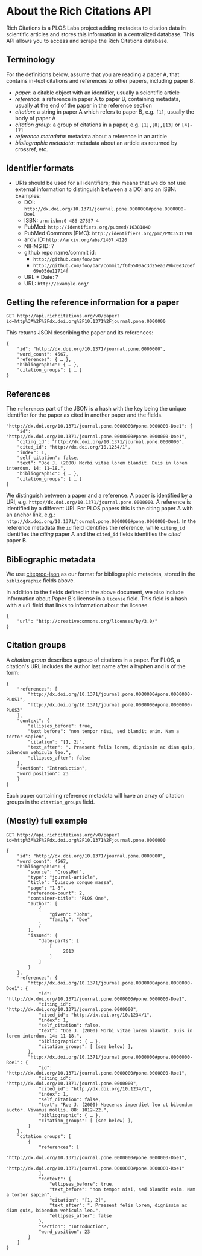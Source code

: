 # About the Rich Citations API
Rich Citations is a PLOS Labs project adding metadata to citation data in scientific articles and stores this information in a centralized database. This API allows you to access and scrape the Rich Citations database.

## Terminology
For the definitions below, assume that you are reading a paper A, that contains in-text citations and references to other papers, including paper B.

- *paper*: a citable object with an identifier, usually a scientific article
- *reference*: a reference in paper A to paper B, containing metadata, usually at the end of the paper in the reference section
- *citation*: a string in paper A which refers to paper B, e.g. `[1]`, usually the body of paper A
- *citation group*: a group of citations in a paper, e.g. `[1],[8],[13]` or `[4]-[7]`
- *reference metadata*: metadata about a reference in an article
- *bibliographic metadata*: metadata about an article as returned by
    crossref, etc.

## Identifier formats

- URIs should be used for all identifiers; this means that we do not
    use external information to distinguish between a a DOI and an ISBN.
    Examples:
    - DOI: `http://dx.doi.org/10.1371/journal.pone.0000000#pone.0000000-Doe1`
    - ISBN: `urn:isbn:0-486-27557-4`
    - PubMed: `http://identifiers.org/pubmed/16381840`
    - PubMed Commons (PMC): `http://identifiers.org/pmc/PMC3531190`
    - arxiv ID: `http://arxiv.org/abs/1407.4120`
    - NIHMS ID: ?
    - github repo name/commit id:
        - `http://github.com/foo/bar`
        - `http://github.com/foo/bar/commit/f6f5500ac3d25ea379bc0e326ef69e05de11714f`
    - URL + Date: ?
    - URL: `http://example.org/`

## Getting the reference information for a paper

```
GET http://api.richcitations.org/v0/paper?id=http%3A%2F%2Fdx.doi.org%2F10.1371%2Fjournal.pone.0000000
```

This returns JSON describing the paper and its references:

```
{
    "id": "http://dx.doi.org/10.1371/journal.pone.0000000",
    "word_count": 4567,
    "references": { … },
    "bibliographic": { … },
    "citation_groups": [ … ]
}
```

## References

The `references` part of the JSON is a hash with the key being the
unique identifier for the paper as cited in another paper and the
fields.

```
"http://dx.doi.org/10.1371/journal.pone.0000000#pone.0000000-Doe1": {
    "id": "http://dx.doi.org/10.1371/journal.pone.0000000#pone.0000000-Doe1",
    "citing_id": "http://dx.doi.org/10.1371/journal.pone.0000000",
    "cited_id": "http://dx.doi.org/10.1234/1",
    "index": 1,
    "self_citation": false,
    "text": "Doe J. (2000) Morbi vitae lorem blandit. Duis in lorem interdum. 14: 11–18.",
    "bibliographic": { … },
    "citation_groups": [ … ]
}
```

We distinguish between a paper and a reference. A paper is identified
by a URI, e.g. `http://dx.doi.org/10.1371/journal.pone.0000000`. A reference is identified by a
different URI. For PLOS papers this is the citing paper A with an anchor
link, e.g.: `http://dx.doi.org/10.1371/journal.pone.0000000#pone.0000000-Doe1`.
In the reference metadata the `id` field identifies the reference,
while `citing_id` identifies the *citing* paper A and the `cited_id`
fields identifies the *cited* paper B.

## Bibliographic metadata

We use
[citeproc-json](https://github.com/citation-style-language/schema/blob/master/csl-data.json)
as our format for bibliographic metadata, stored in the
`bibliographic` fields above.

In addition to the fields defined in the above document, we also
include information about Paper B's license in a `license` field.
This field is a hash with a `url` field that links to information
about the license.

```
{
    "url": "http://creativecommons.org/licenses/by/3.0/"
}
```

## Citation groups

A *citation group* describes a group of citations in a paper. For PLOS, a citation's URL includes the author last name after a hyphen and is of the form:

```
{
    "references": [
        "http://dx.doi.org/10.1371/journal.pone.0000000#pone.0000000-PLOS1",
        "http://dx.doi.org/10.1371/journal.pone.0000000#pone.0000000-PLOS3"
    ],
    "context": {
        "ellipses_before": true,
        "text_before": "non tempor nisi, sed blandit enim. Nam a tortor sapien",
        "citation": "[1, 2]",
        "text_after": ". Praesent felis lorem, dignissim ac diam quis, bibendum vehicula leo.",
        "ellipses_after": false
    },
    "section": "Introduction",
    "word_position": 23
    }
}
```

Each paper containing reference metadata will have an array of
citation groups in the `citation_groups` field.

## (Mostly) full example
```
GET http://api.richcitations.org/v0/paper?id=http%3A%2F%2Fdx.doi.org%2F10.1371%2Fjournal.pone.0000000

{
    "id": "http://dx.doi.org/10.1371/journal.pone.0000000",
    "word_count": 4567,
    "bibliographic": {
        "source": "CrossRef",
        "type": "journal-article",
        "title": "Quisque congue massa",
        "page": "1-8",
        "reference-count": 2,
        "container-title": "PLOS One",
        "author": [
            {
                "given": "John",
                "family": "Doe"
            }
        ],
        "issued": {
            "date-parts": [
                [
                     2013
                ]
            ]
        }
    },
    "references": {
        "http://dx.doi.org/10.1371/journal.pone.0000000#pone.0000000-Doe1": {
            "id": "http://dx.doi.org/10.1371/journal.pone.0000000#pone.0000000-Doe1",
            "citing_id": "http://dx.doi.org/10.1371/journal.pone.0000000",
            "cited_id": "http://dx.doi.org/10.1234/1",
            "index": 1,
            "self_citation": false,
            "text": "Doe J. (2000) Morbi vitae lorem blandit. Duis in lorem interdum. 14: 11–18.",
            "bibliographic": { … },
            "citation_groups": [ (see below) ],
        },
        "http://dx.doi.org/10.1371/journal.pone.0000000#pone.0000000-Roe1": {
            "id": "http://dx.doi.org/10.1371/journal.pone.0000000#pone.0000000-Roe1",
            "citing_id": "http://dx.doi.org/10.1371/journal.pone.0000000",
            "cited_id": "http://dx.doi.org/10.1234/1",
            "index": 1,
            "self_citation": false,
            "text": "Roe J. (2000) Maecenas imperdiet leo ut bibendum auctor. Vivamus mollis. 88: 1012–22.",
            "bibliographic": { … },
            "citation_groups": [ (see below) ],
        }
    },
    "citation_groups": [
        {
            "references": [
                "http://dx.doi.org/10.1371/journal.pone.0000000#pone.0000000-Doe1",
                "http://dx.doi.org/10.1371/journal.pone.0000000#pone.0000000-Roe1"
            ],
            "context": {
                "ellipses_before": true,
                "text_before": "non tempor nisi, sed blandit enim. Nam a tortor sapien",
                "citation": "[1, 2]",
                "text_after": ". Praesent felis lorem, dignissim ac diam quis, bibendum vehicula leo.",
                "ellipses_after": false
            },
            "section": "Introduction",
            "word_position": 23
        }
    ]
}
```
